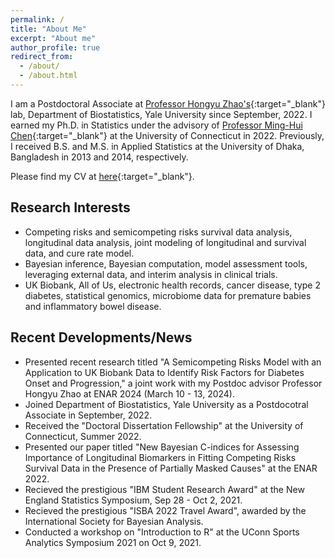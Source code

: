 ```yaml
---
permalink: /
title: "About Me"
excerpt: "About me"
author_profile: true
redirect_from: 
  - /about/
  - /about.html
---
```

I am a Postdoctoral Associate at [Professor Hongyu Zhao's](https://zhaocenter.org/index.html){:target="_blank"} lab, Department of Biostatistics, Yale University since September, 2022. I earned my Ph.D. in Statistics under the advisory of [Professor Ming-Hui Chen](http://merlot.stat.uconn.edu/~mic02006/){:target="_blank"} at the University of Connecticut in 2022. Previously, I received B.S. and M.S. in Applied Statistics at the University of Dhaka, Bangladesh in 2013 and 2014, respectively.

Please find my CV at [here](https://www.dropbox.com/scl/fi/sy1u8rr8v88s0ng293otr/CV_Sheikh_MdTuhin.pdf?rlkey=zlmn2gvg8p777acfznzz37e62&st=xu7fvckw&dl=0){:target="_blank"}.

## Research Interests
- Competing risks and semicompeting risks survival data analysis, longitudinal data analysis, joint modeling of longitudinal and survival data, and cure rate model.
- Bayesian inference, Bayesian computation, model assessment tools, leveraging external data, and interim analysis in clinical trials.
- UK Biobank, All of Us, electronic health records, cancer disease, type 2 diabetes, statistical genomics, microbiome data for premature babies and inflammatory bowel disease.

## Recent Developments/News
* Presented recent research titled "A Semicompeting Risks Model with an Application to UK Biobank Data to Identify Risk Factors for Diabetes Onset and Progression," a joint work with my Postdoc advisor Professor Hongyu Zhao at ENAR 2024 (March 10 - 13, 2024).
* Joined Department of Biostatistics, Yale University as a Postdocotral Associate in September, 2022.
* Received the "Doctoral Dissertation Fellowship" at the University of Connecticut, Summer 2022.
* Presented our paper titled "New Bayesian C-indices for Assessing Importance of Longitudinal Biomarkers in Fitting Competing Risks Survival Data in the Presence of Partially Masked Causes" at the ENAR 2022.
* Recieved the prestigious "IBM Student Research Award" at the New England Statistics Symposium, Sep 28 - Oct 2, 2021.
* Recieved the prestigious "ISBA 2022 Travel Award", awarded by the International Society for Bayesian Analysis. 
* Conducted a workshop on "Introduction to R" at the UConn Sports Analytics Symposium 2021 on Oct 9, 2021.

